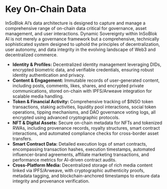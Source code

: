 # Key On-Chain Data

InSoBlok AI’s data architecture is designed to capture and manage a comprehensive range of on-chain data critical for governance, asset management, and user interactions. Dynamic Sovereignty within InSoBlok AI is not merely a governance framework but a comprehensive, technically sophisticated system designed to uphold the principles of decentralization, user autonomy, and data integrity in the evolving landscape of Web3 and decentralized commerce.

* **Identity & Profiles:** Decentralized identity management leveraging DIDs, encrypted biometric data, and verifiable credentials, ensuring robust identity authentication and privacy.
* **Content & Engagement:** Immutable records of user-generated content, including posts, comments, likes, shares, and encrypted private communications, stored on-chain with IPFS/Arweave integration for scalable media handling.
* **Token & Financial Activity:** Comprehensive tracking of $INSO token transactions, staking activities, liquidity pool interactions, social token operations, tipping mechanisms, and DAO governance voting logs, all encrypted using advanced cryptographic protocols.
* **NFT & Digital Assets:** Secure on-chain metadata for NFTs and tokenized RWAs, including provenance records, royalty structures, smart contract interactions, and automated compliance checks for cross-border asset transfers.
* &#x20;**Smart Contract Data:** Detailed execution logs of smart contracts, encompassing transaction hashes, execution timestamps, automated influencer-brand agreements, affiliate marketing transactions, and performance metrics for AI-driven contract audits.
* **Cross-Platform Media:** Decentralized storage of rich media content linked via IPFS/Arweave, with cryptographic authenticity proofs, metadata tagging, and blockchain-anchored timestamps to ensure data integrity and provenance verification.





